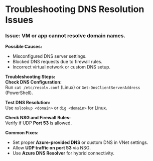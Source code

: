 #  Troubleshooting DNS Resolution Issues  
### **Issue:** VM or app cannot resolve domain names.  

 **Possible Causes:**  
- Misconfigured DNS server settings.  
- Blocked DNS requests due to firewall rules.  
- Incorrect virtual network or custom DNS setup.  

 **Troubleshooting Steps:**  
 **Check DNS Configuration:**  
Run `cat /etc/resolv.conf` (Linux) or `Get-DnsClientServerAddress` (PowerShell).  

 **Test DNS Resolution:**  
Use `nslookup <domain>` or `dig <domain>` for Linux.  

 **Check NSG and Firewall Rules:**  
Verify if UDP **Port 53** is allowed.  

 **Common Fixes:**  
- Set proper **Azure-provided DNS** or custom DNS in VNet settings.  
- Allow **UDP traffic on port 53** via NSG.  
- Use **Azure DNS Resolver** for hybrid connectivity.  
